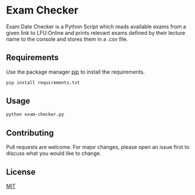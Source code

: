 # Exam Checker

Exam Date Checker is a Python Script which reads available exams from a given link to LFU:Online and prints relevant exams defined by their lecture name to the console and stores them in a .csv file.

## Requirements

Use the package manager [pip](https://pip.pypa.io/en/stable/) to install the requirements.

```bash
pip install requirements.txt
```

## Usage

```bash
python exam-checker.py
```

## Contributing
Pull requests are welcome. For major changes, please open an issue first to discuss what you would like to change.

## License
[MIT](https://github.com/mh98study/exam-date-checker/blob/master/LICENSE)
